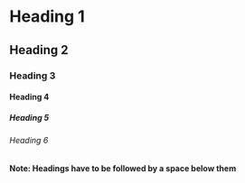 # Heading 1

## Heading 2

### Heading 3

#### Heading 4

##### Heading 5

###### Heading 6
**Note: Headings have to be followed by a space below them**

